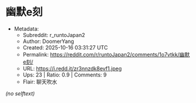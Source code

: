 # 幽默e刻

- Metadata:
  - Subreddit: r_runtoJapan2
  - Author: DoomerYang
  - Created: 2025-10-16 03:31:27 UTC
  - Permalink: https://reddit.com/r/runtoJapan2/comments/1o7vtkk/幽默e刻/
  - URL: https://i.redd.it/zr3nnzdk8evf1.jpeg
  - Ups: 23 | Ratio: 0.9 | Comments: 9
  - Flair: 聊天吹水

_(no selftext)_
